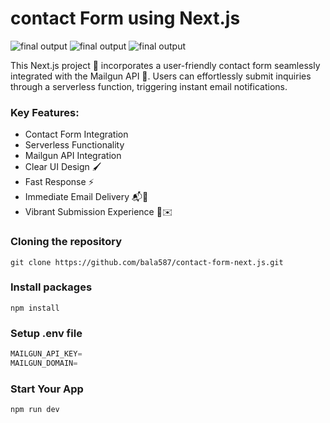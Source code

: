 # contact Form using Next.js   

![final output](https://i.pinimg.com/originals/43/8a/b2/438ab29bf3219c0d976fde83f9fe4942.jpg)
![final output](https://i.pinimg.com/originals/59/e9/4e/59e94e986b136362d71053fc19002824.jpg)
![final output](https://i.pinimg.com/originals/d1/94/65/d19465ba9d88e362ff0c81cf3fcd6479.jpg)

This Next.js project 🚀 incorporates a user-friendly contact form seamlessly integrated with the Mailgun API 📧. Users can effortlessly submit inquiries through a serverless function, triggering instant email notifications. 

 ### Key Features:

- Contact Form Integration
- Serverless Functionality
- Mailgun API Integration
- Clear UI Design 🖌️
- Fast Response ⚡️
- Immediate Email Delivery 📬🚀
- Vibrant Submission Experience 🌈✉️

### Cloning the repository

```shell
git clone https://github.com/bala587/contact-form-next.js.git
```

### Install packages 

```shell
npm install
```

### Setup .env file

```js
MAILGUN_API_KEY=
MAILGUN_DOMAIN=
```

### Start Your App

``` shell
npm run dev
```
  

